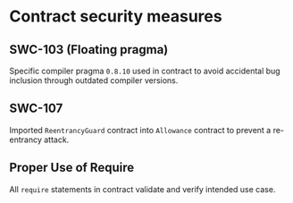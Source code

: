 # Contract security measures

## SWC-103 (Floating pragma)

Specific compiler pragma `0.8.10` used in contract to avoid accidental bug inclusion through outdated compiler versions.

## SWC-107 

Imported `ReentrancyGuard` contract into `Allowance` contract to prevent a re-entrancy attack.

## Proper Use of Require

All `require` statements in contract validate and verify intended use case.
